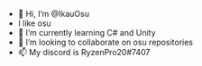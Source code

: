 - 👋 Hi, I’m @IkauOsu
-  I like osu
- 🌱 I’m currently learning C# and Unity 
- 💞️ I’m looking to collaborate on osu repositories
- 📫 My discord is RyzenPro20#7407


